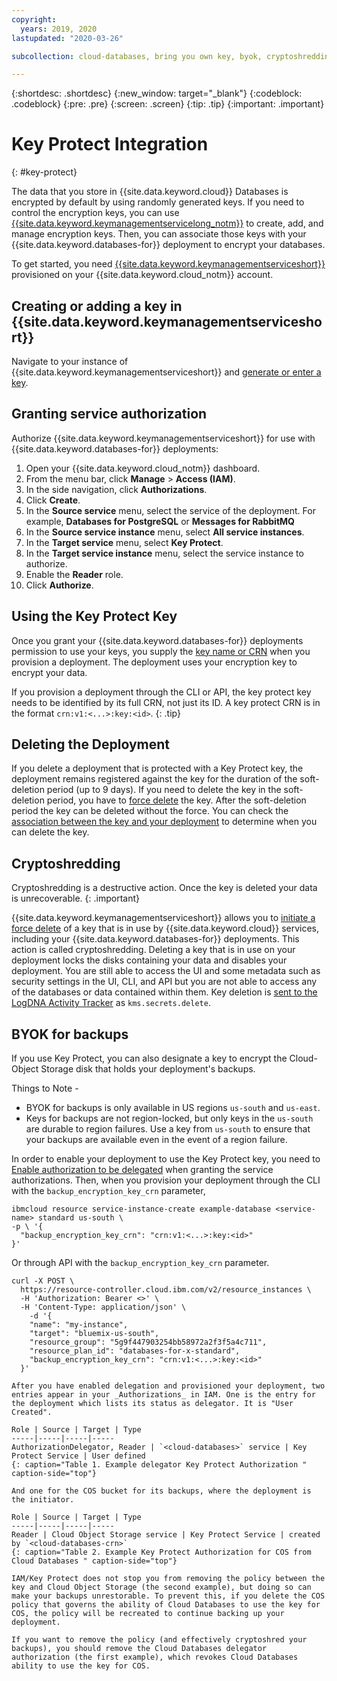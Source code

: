 ```yaml
---
copyright:
  years: 2019, 2020
lastupdated: "2020-03-26"

subcollection: cloud-databases, bring you own key, byok, cryptoshredding

---
```


{:shortdesc: .shortdesc}
{:new_window: target="_blank"}
{:codeblock: .codeblock}
{:pre: .pre}
{:screen: .screen}
{:tip: .tip}
{:important: .important}

# Key Protect Integration
{: #key-protect}

The data that you store in {{site.data.keyword.cloud}} Databases is encrypted by default by using randomly generated keys. If you need to control the encryption keys, you can use [{{site.data.keyword.keymanagementservicelong_notm}}](/docs/key-protect?topic=key-protect-integrate-services) to create, add, and manage encryption keys. Then, you can associate those keys with your {{site.data.keyword.databases-for}} deployment to encrypt your databases.

To get started, you need [{{site.data.keyword.keymanagementserviceshort}}](https://{DomainName}/catalog/key-protect) provisioned on your {{site.data.keyword.cloud_notm}} account.

## Creating or adding a key in {{site.data.keyword.keymanagementserviceshort}}

Navigate to your instance of {{site.data.keyword.keymanagementserviceshort}} and [generate or enter a key](/docs/key-protect?topic=key-protect-getting-started-tutorial).

## Granting service authorization

Authorize {{site.data.keyword.keymanagementserviceshort}} for use with {{site.data.keyword.databases-for}} deployments:

1. Open your {{site.data.keyword.cloud_notm}} dashboard.
2. From the menu bar, click **Manage** &gt; **Access (IAM)**.
3. In the side navigation, click **Authorizations**.
4. Click **Create**.
5. In the **Source service** menu, select the service of the deployment. For example, **Databases for PostgreSQL** or **Messages for RabbitMQ**
6. In the **Source service instance** menu, select **All service instances**.
7. In the **Target service** menu, select **Key Protect**.
8. In the **Target service instance** menu, select the service instance to authorize.
9. Enable the **Reader** role.
10. Click **Authorize**.

## Using the Key Protect Key

Once you grant your {{site.data.keyword.databases-for}} deployments permission to use your keys, you supply the [key name or CRN](/docs/key-protect?topic=key-protect-view-keys) when you provision a deployment. The deployment uses your encryption key to encrypt your data.

If you provision a deployment through the CLI or API, the key protect key needs to be identified by its full CRN, not just its ID. A key protect CRN is in the format `crn:v1:<...>:key:<id>`.
{: .tip}

## Deleting the Deployment

If you delete a deployment that is protected with a Key Protect key, the deployment remains registered against the key for the duration of the soft-deletion period (up to 9 days). If you need to delete the key in the soft-deletion period, you have to [force delete](/docs/key-protect?topic=key-protect-delete-keys) the key. After the soft-deletion period the key can be deleted without the force. You can check the [association between the key and your deployment](/docs/key-protect?topic=key-protect-view-protected-resources) to determine when you can delete the key.

## Cryptoshredding

Cryptoshredding is a destructive action. Once the key is deleted your data is unrecoverable.
{: .important}

{{site.data.keyword.keymanagementserviceshort}} allows you to [initiate a force delete](/docs/key-protect?topic=key-protect-delete-keys) of a key that is in use by {{site.data.keyword.cloud}} services, including your {{site.data.keyword.databases-for}} deployments. This action is called cryptoshredding. Deleting a key that is in use on your deployment locks the disks containing your data and disables your deployment. You are still able to access the UI and some metadata such as security settings in the UI, CLI, and API but you are not able to access any of the databases or data contained within them. Key deletion is [sent to the LogDNA Activity Tracker](/docs/key-protect?topic=key-protect-at-events) as `kms.secrets.delete`.

## BYOK for backups

If you use Key Protect, you can also designate a key to encrypt the Cloud-Object Storage disk that holds your deployment's backups.

Things to Note - 
- BYOK for backups is only available in US regions `us-south` and `us-east`.
- Keys for backups are not region-locked, but only keys in the `us-south` are durable to region failures. Use a key from `us-south` to ensure that your backups are available even in the event of a region failure.

In order to enable your deployment to use the Key Protect key, you need to [Enable authorization to be delegated](/docs/iam?topic=iam-serviceauth) when granting the service authorizations. Then, when you provision your deployment through the CLI with the `backup_encryption_key_crn` parameter,
```
ibmcloud resource service-instance-create example-database <service-name> standard us-south \
-p \ '{
  "backup_encryption_key_crn": "crn:v1:<...>:key:<id>"
}'
```

Or through API with the `backup_encryption_key_crn` parameter.
```
curl -X POST \
  https://resource-controller.cloud.ibm.com/v2/resource_instances \
  -H 'Authorization: Bearer <>' \
  -H 'Content-Type: application/json' \
    -d '{
    "name": "my-instance",
    "target": "bluemix-us-south",
    "resource_group": "5g9f447903254bb58972a2f3f5a4c711",
    "resource_plan_id": "databases-for-x-standard",
    "backup_encryption_key_crn": "crn:v1:<...>:key:<id>"
  }'

After you have enabled delegation and provisioned your deployment, two entries appear in your _Authorizations_ in IAM. One is the entry for the deployment which lists its status as delegator. It is "User Created".

Role | Source | Target | Type
-----|-----|-----|-----
AuthorizationDelegator, Reader | `<cloud-databases>` service | Key Protect Service | User defined
{: caption="Table 1. Example delegator Key Protect Authorization " caption-side="top"}

And one for the COS bucket for its backups, where the deployment is the initiator.

Role | Source | Target | Type
-----|-----|-----|-----
Reader | Cloud Object Storage service | Key Protect Service | created by `<cloud-databases-crn>`
{: caption="Table 2. Example Key Protect Authorization for COS from Cloud Databases " caption-side="top"}

IAM/Key Protect does not stop you from removing the policy between the key and Cloud Object Storage (the second example), but doing so can make your backups unrestorable. To prevent this, if you delete the COS policy that governs the ability of Cloud Databases to use the key for COS, the policy will be recreated to continue backing up your deployment.

If you want to remove the policy (and effectively cryptoshred your backups), you should remove the Cloud Databases delegator authorization (the first example), which revokes Cloud Databases ability to use the key for COS.


